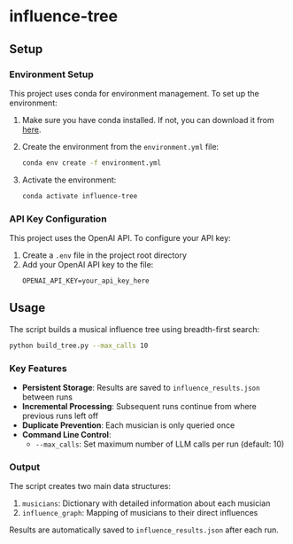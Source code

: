 # influence-tree

## Setup

### Environment Setup

This project uses conda for environment management. To set up the environment:

1. Make sure you have conda installed. If not, you can download it from [here](https://docs.conda.io/en/latest/miniconda.html).

2. Create the environment from the `environment.yml` file:
   ```bash
   conda env create -f environment.yml
   ```

3. Activate the environment:
   ```bash
   conda activate influence-tree
   ```

### API Key Configuration

This project uses the OpenAI API. To configure your API key:

1. Create a `.env` file in the project root directory
2. Add your OpenAI API key to the file:
   ```
   OPENAI_API_KEY=your_api_key_here
   ```

## Usage

The script builds a musical influence tree using breadth-first search:

```bash
python build_tree.py --max_calls 10
```

### Key Features

- **Persistent Storage**: Results are saved to `influence_results.json` between runs
- **Incremental Processing**: Subsequent runs continue from where previous runs left off
- **Duplicate Prevention**: Each musician is only queried once
- **Command Line Control**:
  - `--max_calls`: Set maximum number of LLM calls per run (default: 10)

### Output

The script creates two main data structures:
1. `musicians`: Dictionary with detailed information about each musician
2. `influence_graph`: Mapping of musicians to their direct influences

Results are automatically saved to `influence_results.json` after each run.